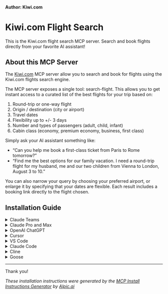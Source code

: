 #### Author: Kiwi.com

# Kiwi.com Flight Search

This is the Kiwi.com flight search MCP server. Search and book flights directly from your favorite AI assistant!

## About this MCP Server

The [Kiwi.com](https://kiwi.com) MCP server allow you to search and book for flights using the Kiwi.com flights search engine.

The MCP server exposes a single tool: search-flight. This allows you to get instant access to a curated list of the best flights for your trip based on:

1.  Round-trip or one-way flight
2.  Origin / destination (city or airport)
3.  Travel dates
4.  Flexibility up to +/- 3 days
5.  Number and types of passengers (adult, child, infant)
6.  Cabin class (economy, premium economy, business, first class)

Simply ask your AI assistant something like:

*   “Can you help me book a first-class ticket from Paris to Rome tomorrow?”
*   “Find me the best options for our family vacation. I need a round-trip flight for my husband, me and our two children from Vienna to London, August 3 to 10.”

You can also narrow your query by choosing your preferred airport, or enlarge it by specifying that your dates are flexible. Each result includes a booking link directly to the flight chosen.

## Installation Guide

<details>
<summary>Claude Teams</summary>

### Manual steps

*Note: Only workspace owners and admins have permission to add custom connectors*

- Navigate to **Settings > Connectors**
- Toggle to **Organization connectors** at the top of the page
- At the bottom of the page, click on **Add custom connector** and fill the following information:
  - Name: `kiwi-com-flight-search`
  - Remote MCP server URL: `https://mcp.kiwi.com`

- Click **Add** to finish the setup

</details>

<details>
<summary>Claude Pro and Max</summary>
  
### Manual steps

- Navigate to **Settings > Connectors**
- Click **Add custom connector** at the bottom of the section
- Enter the URL of the remote MCP server: `https://mcp.kiwi.com`
- Click **Add** to finish the setup
- If using Claude desktop, restart to make sure changes take effect

</details>

<details>
<summary>OpenAI ChatGPT</summary>

#### Manual steps:

*Note: In Team, Enterprise, and Edu workspaces, only workspace owners and admins have permission*

- Navigate to **Settings > Connectors**
- Add a custom connector with the server URL: `https://mcp.kiwi.com`
- It should then be visible in the **Composer > Deep research** tool
- You may need to add the server as a source

*Connectors can only be used with **Deep Research***

</details>

<details>
<summary>Cursor</summary>

#### One-click installation:

Open this link in a browser: cursor://anysphere.cursor-deeplink/mcp/install?name=kiwi-com-flight-search&config=eyJ1cmwiOiJodHRwczovL21jcC5raXdpLmNvbSJ9

#### Manual steps:

- Go to **Settings > Cursor Settings > Tools & Integrations**
- Under **MCP tools**, click **Add Custom MCP**
- Paste the configuration into **mcp.json**
- Save the file to apply the configuration
- Restart **Cursor** if prompted

#### Configuration:

```json
{
  "mcpServers": {
    "kiwi-com-flight-search": {
      "url": "https://mcp.kiwi.com"
    }
  }
}
```

</details>

<details>
<summary>VS Code</summary>

#### One-click installation:

[<img src="https://img.shields.io/badge/VS_Code-VS_Code?style=flat-square&label=Install%20Server&color=0098FF" alt="Install in VS Code">](https://insiders.vscode.dev/redirect?url=vscode:mcp/install?%7B%22type%22%3A%22http%22%2C%22name%22%3A%22kiwi-com-flight-search%22%2C%22version%22%3A%220.0.1%22%2C%22description%22%3A%22This%20is%20the%20Kiwi.com%20flight%20search%20MCP%20server.%20Search%20and%20book%20flights%20directly%20from%20your%20favorite%20AI%20assistant!%22%2C%22url%22%3A%22https%3A%2F%2Fmcp.kiwi.com%22%2C%22author%22%3A%22Kiwi.com%22%2C%22tags%22%3A%5B%22kiwi-com-flight-search%22%2C%22mcp%22%2C%22server%22%5D%2C%22categories%22%3A%5B%22mcp%22%5D%7D) 
and click on **Install**

#### Manual steps:

Use the command line:

```bash
code --add-mcp '{"type":"http","name":"kiwi-com-flight-search","version":"0.0.1","description":"This is the Kiwi.com flight search MCP server. Search and book flights directly from your favorite AI assistant!","url":"https://mcp.kiwi.com","author":"Kiwi.com","tags":["kiwi-com-flight-search","mcp","server"],"categories":["mcp"]}'
```

Then go to Extensions, find the **Kiwi.com Flight Search** MCP server in the list, open the menu with right-click and click on and **Start Server**.

</details>

<details>
<summary>Claude Code</summary>

#### Manual steps:

Use the command line to add the MCP server:

```bash
claude mcp add --transport http kiwi-com-flight-search https://mcp.kiwi.com
```

</details>

<details>
<summary>Cline</summary>

#### Manual steps:

- Click on the **Cline** icon in the VSCode sidebar
- Click on the **MCP Servers** tab
- Click on the **Remote Servers** tab
- Fill in the required information:
  - Server Name: `kiwi-com-flight-search`
  - Server URL: `https://mcp.kiwi.com`
- Click **Add Server** to initiate the connection
- Cline will attempt to connect to the server and display the connection status
- If the connection is successful, click on **Done**
  
</details>

<details>
<summary>Goose</summary>

#### One-click installation:

[![Install in Goose](https://block.github.io/goose/img/extension-install-dark.svg)](https://block.github.io/goose/extension?url&#x3D;https%3A%2F%2Fmcp.kiwi.com&amp;id&#x3D;kiwi-com-flight-search-mcp-server&amp;name&#x3D;Kiwi.com%20Flight%20Search&amp;description&#x3D;This%20is%20the%20Kiwi.com%20flight%20search%20MCP%20server.%20Search%20and%20book%20flights%20directly%20from%20your%20favorite%20AI%20assistant!&amp;type&#x3D;streamable_http)

#### Manual steps:

- Go to **Extensions**
- Click on **Add custom extension**
- Fill the following information:
  - Extension Name: `kiwi-com-flight-search`
  - Type: `HTTP`
  - Description: `This is the Kiwi.com flight search MCP server. Search and book flights directly from your favorite AI assistant!`
  - Endpoint: `https://mcp.kiwi.com`
- Click **Add Extension** to finish the setup
</details>

---

Thank you!


*These installation instructions were generated by the [MCP Install Instructions Generator](https://mcp-install-instructions.alpic.cloud/) by [Alpic.ai](https://alpic.ai)*

